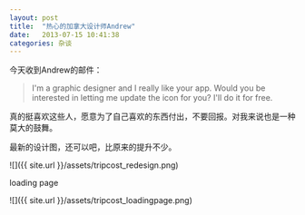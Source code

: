 ```yaml
---
layout: post
title:  "热心的加拿大设计师Andrew"
date:   2013-07-15 10:41:38
categories: 杂谈
---
```

今天收到Andrew的邮件：

<blockquote>I'm a graphic designer and I really like your app. Would you be interested in letting me update the icon for you? I'll do it for free.</blockquote>
<!--more-->
真的挺喜欢这些人，愿意为了自己喜欢的东西付出，不要回报。对我来说也是一种莫大的鼓舞。

最新的设计图，还可以吧，比原来的提升不少。

![]({{ site.url }}/assets/tripcost_redesign.png)

loading page

![]({{ site.url }}/assets/tripcost_loadingpage.png)
